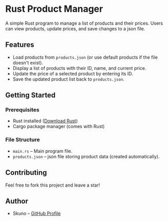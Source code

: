 # Rust Product Manager

A simple Rust program to manage a list of products and their prices. Users can view products, update prices, and save changes to a json file.

## Features

- Load products from `products.json` (or use default products if the file doesn't exist).  
- Display a list of products with their ID, name, and current price.  
- Update the price of a selected product by entering its ID.  
- Save the updated product list back to `products.json`.  


## Getting Started

### Prerequisites

- Rust installed ([Download Rust](https://www.rust-lang.org/tools/install))  
- Cargo package manager (comes with Rust)  


### File Structure

- `main.rs` – Main program file.  
- `products.json` – json file storing product data (created automatically).  

## Contributing

Feel free to fork this project and leave a star!  


## Author

- Skuno – [GitHub Profile](https://github.com/skun0)
